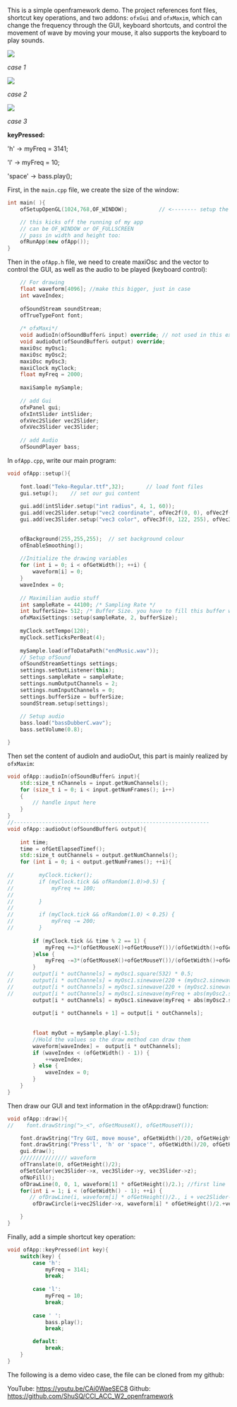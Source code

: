 

This is a simple openframework demo. The project references font files, shortcut key operations, and two addons: `ofxGui` and `ofxMaxim`, which can change the frequency through the GUI, keyboard shortcuts, and control the movement of wave by moving your mouse, it also supports the keyboard to play sounds.

![](https://miro.medium.com/max/334/1*F28XqzoheZogHNomw2Lflw.gif)

*case 1*

![](https://miro.medium.com/max/334/1*_LpH4QH834KWqJs8TAeO1g.gif)

*case 2*

![](https://miro.medium.com/max/334/1*isyYMcjf500YxWlBntSnOA.gif)

*case 3*

**keyPressed:**

'h' -> myFreq = 3141;

'l' -> myFreq = 10;

'space' -> bass.play();



First, in the `main.cpp` file, we create the size of the window:

```c++
int main( ){
	ofSetupOpenGL(1024,768,OF_WINDOW);			// <-------- setup the GL context

	// this kicks off the running of my app
	// can be OF_WINDOW or OF_FULLSCREEN
	// pass in width and height too:
	ofRunApp(new ofApp());
}
```

Then in the `ofApp.h` file, we need to create maxiOsc and the vector to control the GUI, as well as the audio to be played (keyboard control):

```c++
    // For drawing
    float waveform[4096]; //make this bigger, just in case
    int waveIndex;
    
    ofSoundStream soundStream;
    ofTrueTypeFont font;
    
    /* ofxMaxi*/
    void audioIn(ofSoundBuffer& input) override; // not used in this example
    void audioOut(ofSoundBuffer& output) override;
    maxiOsc myOsc1;
    maxiOsc myOsc2;
    maxiOsc myOsc3;
    maxiClock myClock;
    float myFreq = 2000;
    
    maxiSample mySample;
    
    // add Gui
    ofxPanel gui;
    ofxIntSlider intSlider;
    ofxVec2Slider vec2Slider;
    ofxVec3Slider vec3Slider;
    
    // add Audio
    ofSoundPlayer bass;
```

In `ofApp.cpp`, write our main program:

```c++
void ofApp::setup(){
    
    font.load("Teko-Regular.ttf",32);		// load font files
    gui.setup();	// set our gui content
    
    gui.add(intSlider.setup("int radius", 4, 1, 60));
    gui.add(vec2Slider.setup("vec2 coordinate", ofVec2f(0, 0), ofVec2f(0, 0), ofVec2f(ofGetWidth(), ofGetHeight())));
    gui.add(vec3Slider.setup("vec3 color", ofVec3f(0, 122, 255), ofVec3f(0, 0, 0), ofVec3f(255, 255, 255)));

    
    ofBackground(255,255,255);	// set background colour
    ofEnableSmoothing();
    
    //Initialize the drawing variables
    for (int i = 0; i < ofGetWidth(); ++i) {
        waveform[i] = 0;
    }
    waveIndex = 0;
    
    // Maximilian audio stuff
    int sampleRate = 44100; /* Sampling Rate */
    int bufferSize= 512; /* Buffer Size. you have to fill this buffer with sound using the for loop in the audioOut method */
    ofxMaxiSettings::setup(sampleRate, 2, bufferSize);
    
    myClock.setTempo(120);
    myClock.setTicksPerBeat(4);
    
    mySample.load(ofToDataPath("endMusic.wav"));
    // Setup ofSound
    ofSoundStreamSettings settings;
    settings.setOutListener(this);
    settings.sampleRate = sampleRate;
    settings.numOutputChannels = 2;
    settings.numInputChannels = 0;
    settings.bufferSize = bufferSize;
    soundStream.setup(settings);
    
    // Setup audio
    bass.load("bassDubberC.wav");
    bass.setVolume(0.8);

}
```

Then set the content of audioIn and audioOut, this part is mainly realized by `ofxMaxim`:

```c++
void ofApp::audioIn(ofSoundBuffer& input){
    std::size_t nChannels = input.getNumChannels();
    for (size_t i = 0; i < input.getNumFrames(); i++)
    {
        // handle input here
    }
}
//--------------------------------------------------------------
void ofApp::audioOut(ofSoundBuffer& output){
    
    int time;
    time = ofGetElapsedTimef();
    std::size_t outChannels = output.getNumChannels();
    for (int i = 0; i < output.getNumFrames(); ++i){
        
//        myClock.ticker();
//        if (myClock.tick && ofRandom(1.0)>0.5) {
//            myFreq += 100;
//
//        }
//
//        if (myClock.tick && ofRandom(1.0) < 0.25) {
//            myFreq -= 200;
//        }
        
        if (myClock.tick && time % 2 == 1) {
            myFreq +=3*(ofGetMouseX()+ofGetMouseY())/(ofGetWidth()+ofGetHeight());
        }else {
            myFreq -=3*(ofGetMouseX()+ofGetMouseY())/(ofGetWidth()+ofGetHeight());
        }
//      output[i * outChannels] = myOsc1.square(532) * 0.5;
//      output[i * outChannels] = myOsc1.sinewave(220 + (myOsc2.sinewave(0.1)*100)) * 0.5;
//      output[i * outChannels] = myOsc1.sinewave(220 + (myOsc2.sinewave(400)*100)) * 0.5;
//      output[i * outChannels] = myOsc1.sinewave(myFreq + abs(myOsc2.sinewave(0.4) * myOsc3.coswave(myFreq))) * (ofRandom(0.01) + 0.35);
        output[i * outChannels] = myOsc1.sinewave(myFreq + abs(myOsc2.sinewave(43.066) * myOsc3.coswave(myFreq)*0.043))*0.7*(ofGetMouseX()+ofGetMouseY())/(ofGetWidth()+ofGetHeight());
        
        output[i * outChannels + 1] = output[i * outChannels];
        
        
        float myOut = mySample.play(-1.5);
        //Hold the values so the draw method can draw them
        waveform[waveIndex] =  output[i * outChannels];
        if (waveIndex < (ofGetWidth() - 1)) {
            ++waveIndex;
        } else {
            waveIndex = 0;
        }
    }
}

```

Then draw our GUI and text information in the ofApp:draw() function:

```c++
void ofApp::draw(){
//    font.drawString(">_<", ofGetMouseX(), ofGetMouseY());

    font.drawString("Try GUI, move mouse", ofGetWidth()/20, ofGetHeight()*15/16);
    font.drawString("Press'l', 'h' or 'space'", ofGetWidth()/20, ofGetHeight()*7/8);
    gui.draw();
    /////////////// waveform
    ofTranslate(0, ofGetHeight()/2);
    ofSetColor(vec3Slider->x, vec3Slider->y, vec3Slider->z);
    ofNoFill();
    ofDrawLine(0, 0, 1, waveform[1] * ofGetHeight()/2.); //first line
    for(int i = 1; i < (ofGetWidth() - 1); ++i) {
       // ofDrawLine(i, waveform[i] * ofGetHeight()/2., i + vec2Slider->x, waveform[i+1] * ofGetHeight()/2.+vec2Slider->y);
        ofDrawCircle(i+vec2Slider->x, waveform[i] * ofGetHeight()/2.+vec2Slider->y, intSlider);

    }
}
```

Finally, add a simple shortcut key operation:

```c++
void ofApp::keyPressed(int key){
    switch(key) {
        case 'h':
            myFreq = 3141;
            break;
            
        case 'l':
            myFreq = 10;
            break;
            
        case ' ':
            bass.play();
            break;

        default:
            break;
    }   
}
```

The following is a demo video case, the file can be cloned from my github:

YouTube: https://youtu.be/CAi0WaeSEC8
Github:  https://github.com/ShuSQ/CCI_ACC_W2_openframework
